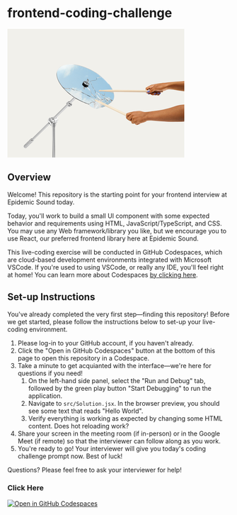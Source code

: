 # frontend-coding-challenge

![Splash image depicting hands holding drum sticks playing a stylized mirror-like cymbal reflecting the sky](splash.png "Splash")

## Overview

Welcome! This repository is the starting point for your frontend interview at Epidemic Sound today.

Today, you'll work to build a small UI component with some expected behavior and requirements using HTML, JavaScript/TypeScript, and CSS. You may use any Web framework/library you like, but we encourage you to use React, our preferred frontend library here
at Epidemic Sound.

This live-coding exercise will be conducted in GitHub Codespaces, which are cloud-based development environments integrated with Microsoft VSCode. If you're used to using VSCode, or really any IDE, you'll feel right at home! You can learn more about Codespaces [by clicking here](https://github.com/features/codespaces).

## Set-up Instructions

You've already completed the very first step—finding this repository! Before we get started, please follow the instructions below to set-up your live-coding environment.

1. Please log-in to your GitHub account, if you haven't already.
2. Click the "Open in GitHub Codespaces" button at the bottom of this page to open this repository in a Codespace.
3. Take a minute to get acquianted with the interface—we're here for questions if you need!
    1. On the left-hand side panel, select the "Run and Debug" tab, followed by the green play button "Start Debugging" to run the application.
    2. Navigate to `src/Solution.jsx`. In the browser preview, you should see some text that reads "Hello World".
    3. Verify everything is working as expected by changing some HTML content. Does hot reloading work?
4. Share your screen in the meeting room (if in-person) or in the Google Meet (if remote) so that the interviewer can follow along as you work.
5. You're ready to go! Your interviewer will give you today's coding challenge prompt now. Best of luck!

Questions? Please feel free to ask your interviewer for help!

### Click Here

[![Open in GitHub Codespaces](https://github.com/codespaces/badge.svg)](https://github.com/codespaces/new?hide_repo_select=true&ref=main&repo=996838511)

